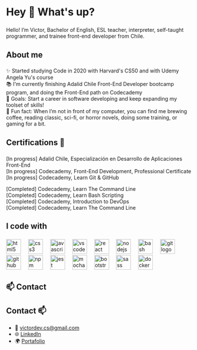 <h1 align="left">Hey 👋 What's up?</h1>

###

<p align="left">
  Hello! I’m Victor, Bachelor of English, ESL teacher, interpreter, self-taught programmer, and trainee front-end developer from Chile.
</p>

###

<h2 align="left">About me</h2>

###

<p align="left">✨ Started studying Code in 2020 with Harvard's CS50 and with Udemy Angela Yu's course<br>
  📚 I'm currently finishing Adalid Chile Front-End Developer bootcamp program, and doing the Front-End path on Codecademy<br>
  🎯 Goals: Start a career in software developing and keep expanding my toolset of skills!<br>
  🎲 Fun fact: When I’m not in front of my computer, you can find me brewing coffee, reading classic, sci-fi, or horror novels, doing some training, or gaming for a bit.
</p>

###

<h2 align="left">Certifications 📃</h2>

###

<p align="left">
  [In progress] Adalid Chile, Especialización en Desarrollo de Aplicaciones Front-End<br>
  [In progress] Codecademy, Front-End Development, Professional Certificate<br>
  [In progress] Codecademy, Learn Git & GitHub<br>

  [Completed] Codecademy, Learn The Command Line<br>
  [Completed] Codecademy, Learn Bash Scripting<br>
  [Completed] Codecademy, Introduction to DevOps<br>
  [Completed] Codecademy, Learn The Command Line<br>

</p>

###

<h2 align="left">I code with</h2>

###

<div align="left">
  <img src="https://cdn.jsdelivr.net/gh/devicons/devicon/icons/html5/html5-original.svg" height="40" alt="html5 logo"  />
  <img width="12" />
  <img src="https://cdn.jsdelivr.net/gh/devicons/devicon/icons/css3/css3-original.svg" height="40" alt="css3 logo"  />
  <img width="12" />
  <img src="https://cdn.jsdelivr.net/gh/devicons/devicon/icons/javascript/javascript-original.svg" height="40" alt="javascript logo"  />
  <img width="12" />
  <img src="https://cdn.jsdelivr.net/gh/devicons/devicon/icons/vscode/vscode-original.svg" height="40" alt="vscode logo"  />
  <img width="12" />
  <img src="https://cdn.jsdelivr.net/gh/devicons/devicon/icons/react/react-original.svg" height="40" alt="react logo"  />
  <img width="12" />
  <img src="https://cdn.jsdelivr.net/gh/devicons/devicon/icons/nodejs/nodejs-original.svg" height="40" alt="nodejs logo"  />
  <img width="12" />
  <img src="https://cdn.jsdelivr.net/gh/devicons/devicon/icons/bash/bash-original.svg" height="40" alt="bash logo"  />
  <img width="12" />
  <img src="https://cdn.jsdelivr.net/gh/devicons/devicon/icons/git/git-original.svg" height="40" alt="git logo"  />
  <img width="12" />
  <img src="https://cdn.jsdelivr.net/gh/devicons/devicon/icons/github/github-original.svg" height="40" alt="github logo"  />
  <img width="12" />
  <img src="https://cdn.jsdelivr.net/gh/devicons/devicon/icons/npm/npm-original-wordmark.svg" height="40" alt="npm logo"  />
  <img width="12" />
  <img src="https://cdn.jsdelivr.net/gh/devicons/devicon/icons/jest/jest-plain.svg" height="40" alt="jest logo"  />
  <img width="12" />
  <img src="https://cdn.jsdelivr.net/gh/devicons/devicon/icons/mocha/mocha-plain.svg" height="40" alt="mocha logo"  />
  <img width="12" />
  <img src="https://cdn.jsdelivr.net/gh/devicons/devicon/icons/bootstrap/bootstrap-original.svg" height="40" alt="bootstrap logo"  />
  <img width="12" />
  <img src="https://cdn.jsdelivr.net/gh/devicons/devicon/icons/sass/sass-original.svg" height="40" alt="sass logo"  />
  <img width="12" />
  <img src="https://cdn.jsdelivr.net/gh/devicons/devicon/icons/docker/docker-original.svg" height="40" alt="docker logo"  />
</div>

###

## 📫 **Contact**
<h2 align="left">Contact 📫</h2>

- 📧 [victordev.cs@gmail.com](mailto:victordev.cs@gmail.com)
- 🌐 [LinkedIn](https://www.linkedin.com/in/cifuentesuil-victor/)
- 🌍 [Portafolio](https://veehto.github.io/my-portfolio/)

